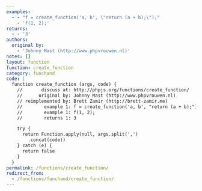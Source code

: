 ```yaml
---
examples:
  - - "f = create_function('a, b', \"return (a + b);\");"
    - 'f(1, 2);'
returns:
  - - '3'
authors:
  original by:
    - 'Johnny Mast (http://www.phpvrouwen.nl)'
notes: []
layout: function
function: create_function
category: funchand
code: |
  function create_function (args, code) {
    //       discuss at: http://phpjs.org/functions/create_function/
    //      original by: Johnny Mast (http://www.phpvrouwen.nl)
    // reimplemented by: Brett Zamir (http://brett-zamir.me)
    //        example 1: f = create_function('a, b', "return (a + b);");
    //        example 1: f(1, 2);
    //        returns 1: 3

    try {
      return Function.apply(null, args.split(',')
        .concat(code))
    } catch (e) {
      return false
    }
  }
permalink: /functions/create_function/
redirect_from:
  - /functions/funchand/create_function/
---
```


<!-- WARNING! This file is auto generated by `npm run web:inject`, do not edit by hand -->
